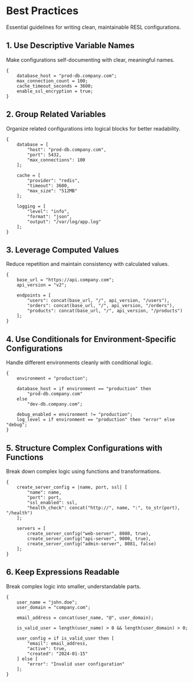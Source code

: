 # Best Practices

Essential guidelines for writing clean, maintainable RESL configurations.

## 1. Use Descriptive Variable Names

Make configurations self-documenting with clear, meaningful names.

```resl
{
    database_host = "prod-db.company.com";
    max_connection_count = 100;
    cache_timeout_seconds = 3600;
    enable_ssl_encryption = true;
}
```

## 2. Group Related Variables

Organize related configurations into logical blocks for better readability.

```resl
{
    database = [
        "host": "prod-db.company.com",
        "port": 5432,
        "max_connections": 100
    ];

    cache = [
        "provider": "redis",
        "timeout": 3600,
        "max_size": "512MB"
    ];

    logging = [
        "level": "info",
        "format": "json",
        "output": "/var/log/app.log"
    ];
}
```

## 3. Leverage Computed Values

Reduce repetition and maintain consistency with calculated values.

```resl
{
    base_url = "https://api.company.com";
    api_version = "v2";

    endpoints = [
        "users": concat(base_url, "/", api_version, "/users"),
        "orders": concat(base_url, "/", api_version, "/orders"),
        "products": concat(base_url, "/", api_version, "/products")
    ];
}
```

## 4. Use Conditionals for Environment-Specific Configurations

Handle different environments cleanly with conditional logic.

```resl
{
    environment = "production";

    database_host = if environment == "production" then
        "prod-db.company.com"
    else
        "dev-db.company.com";

    debug_enabled = environment != "production";
    log_level = if environment == "production" then "error" else "debug";
}
```

## 5. Structure Complex Configurations with Functions

Break down complex logic using functions and transformations.

```resl
{
    create_server_config = |name, port, ssl| [
        "name": name,
        "port": port,
        "ssl_enabled": ssl,
        "health_check": concat("http://", name, ":", to_str(port), "/health")
    ];

    servers = [
        create_server_config("web-server", 8080, true),
        create_server_config("api-server", 9000, true),
        create_server_config("admin-server", 8081, false)
    ];
}
```

## 6. Keep Expressions Readable

Break complex logic into smaller, understandable parts.

```resl
{
    user_name = "john.doe";
    user_domain = "company.com";

    email_address = concat(user_name, "@", user_domain);

    is_valid_user = length(user_name) > 0 && length(user_domain) > 0;

    user_config = if is_valid_user then [
        "email": email_address,
        "active": true,
        "created": "2024-01-15"
    ] else [
        "error": "Invalid user configuration"
    ];
}
```
